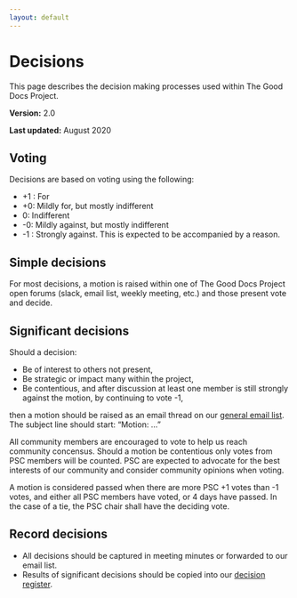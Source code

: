 ```yaml
---
layout: default
---
```


# Decisions

This page describes the decision making processes used within The Good Docs Project.

**Version:** 2.0

**Last updated:** August 2020

## Voting

Decisions are based on voting using the following:

*   +1 : For
*   +0: Mildly for, but mostly indifferent
*   0: Indifferent
*   -0: Mildly against, but mostly indifferent
*   -1 : Strongly against. This is expected to be accompanied by a reason.

## Simple decisions

For most decisions, a motion is raised within one of The Good Docs Project open forums (slack, email list, weekly meeting, etc.) and those present vote and decide. 

## Significant decisions

Should a decision:

*   Be of interest to others not present,
*   Be strategic or impact many within the project,
*   Be contentious, and after discussion at least one member is still strongly against the motion, by continuing to vote -1,

then a motion should be raised as an email thread on our [general email list](https://thegooddocsproject.groups.io/g/main). The subject line should start: “Motion: …”

All community members are encouraged to vote to help us reach community concensus. Should a motion be contentious only votes from PSC members will be counted. PSC are expected to advocate for the best interests of our community and consider community opinions when voting.

A motion is considered passed when there are more PSC +1 votes than -1 votes, and either all PSC members have voted, or 4 days have passed. In the case of a tie, the PSC chair shall have the deciding vote.

## Record decisions

*   All decisions should be captured in meeting minutes or forwarded to our email list. 
*   Results of significant decisions should be copied into our [decision register](https://github.com/thegooddocsproject/governance/wiki/Decision-Log-2020).
